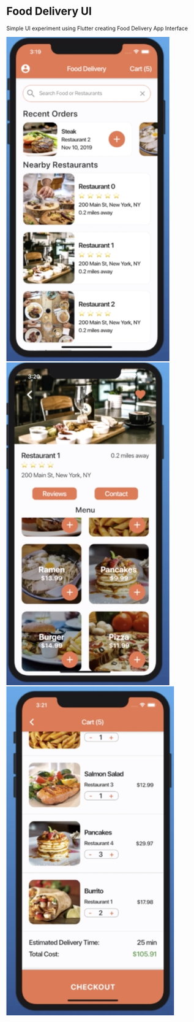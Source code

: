 # Food Delivery UI

Simple UI experiment using Flutter creating Food Delivery App Interface

![](food_001.png)
![](food_002.png)
![](food_003.png)